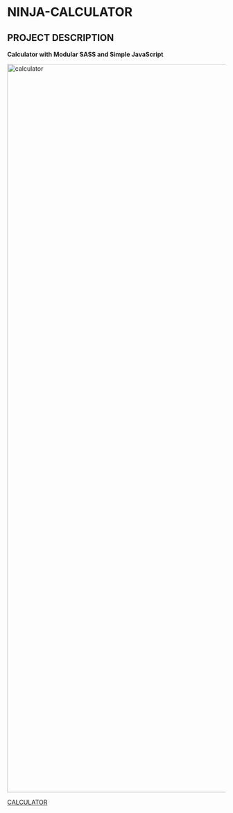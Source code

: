 # NINJA-CALCULATOR

## PROJECT DESCRIPTION


**Calculator with Modular SASS and Simple JavaScript**


<img width="1680" alt="calculator" src="https://github.com/mustafadmrts/Ninja-Calculator/assets/122678521/5b2fb225-ac4e-4351-b32c-ddda7b1c9208">

[CALCULATOR](http://127.0.0.1:5501/index.html)

